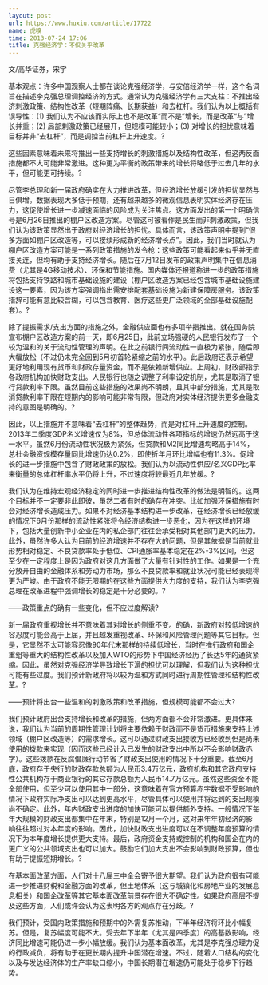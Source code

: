 ```yaml
---
layout: post
url: https://www.huxiu.com/article/17722
name: 虎嗅
time: 2013-07-24 17:06
title: 克强经济学：不仅关乎改革
---
```

文/高华证券，宋宇

基本观点：许多中国观察人士都在谈论克强经济学，与安倍经济学一样，这个名词旨在描述李克强总理调控经济的方式。通常认为克强经济学有三大支柱：不推出经济刺激政策、结构性改革（短期阵痛、长期获益）和去杠杆。我们认为以上概括有误导性：(1) 我们认为不应该而实际上也不是改革“而不是”增长，而是改革“与”增长并重；(2) 局部刺激政策已经展开，但规模可能较小；(3) 对增长的担忧意味着目标并非“去杠杆”，而是调控当前杠杆上升速度。?

这些因素意味着未来将推出一些支持增长的刺激措施以及结构性改革，但这两反面措施都不大可能非常激进。这种更为平衡的政策带来的增长将略低于过去几年的水平，但可能更可持续。?

尽管李总理和新一届政府确实在大力推进改革，但经济增长放缓引发的担忧显然与日俱增。数据表现大多低于预期，还有越来越多的微观信息表明实体经济存在压力，这促使增长进一步减速面临的风险成为关注焦点。这方面发出的第一个明确信号是6月26日推出的棚户区改造方案。尽管这可被看作是民生而非刺激政策，但我们认为该政策显然出于政府对经济增长的担忧。具体而言，该政策声明中提到“很多方面如棚户区改造等，可以接续形成新的经济增长点”。因此，我们当时就认为棚户区改造方案可能是一系列政策措施的发令枪：这些政策可能看起来似乎并无直接关连，但均有助于支持经济增长。随后在7月12日发布的政策声明集中在信息消费（尤其是4G移动技术）、环保和节能措施。国内媒体还报道称进一步的政策措施将包括支持铁路和城市基础设施的建设（棚户区改造方案已经包含城市基础设施建设这一要素，因为该方案强调指出需安排配套基础设施为新建保障房服务。该政策措辞可能有意比较含糊，可以包含教育、医疗这些更广泛领域的全部基础设施配套）。?

除了提振需求/支出方面的措施之外，金融供应面也有多项举措推出。就在国务院宣布棚户区改造方案的前一天，即6月25日，此前立场强硬的人民银行发布了一个较为温和的关于流动性管理的声明。在此之前银行间流动性一直极为紧张，随后即大幅放松（不过仍未完全回到5月初首轮紧缩之前的水平）。此后政府还表示希望更好地利用现有货币和财政存量资金，而不是依赖新增供应。上周初，财政部指示各政府机构加快财政支出。人民银行也随之调整了利率设定机制，尤其是取消了银行贷款利率下限。虽然目前这些措施的效果尚不明朗，且其中部分措施，尤其是取消贷款利率下限在短期内的影响可能非常有限，但政府对实体经济提供更多金融支持的意图是明确的。?

因此，以上措施并不意味着“去杠杆”的整体趋势，而是对杠杆上升速度的控制。2013年二季度GDP名义增速仅为8%，但总体流动性各项指标的增速仍然远高于这一水平。虽然6月份流动性状况极为紧张，但贷款和M2同比增速均略高于14%，总社会融资规模存量同比增速仍达0.2%，即使折年月环比增幅也有11.3%。促增长的进一步措施中包含了财政政策的放松。我们认为以流动性供应/名义GDP比率来衡量的总体杠杆率水平仍将上升，不过速度将较最近几年放缓。?

我们认为在维持宏观经济稳定的同时进一步推进结构性改革的做法是明智的。这两个目标并不一定要非此即彼，虽然二者有时的确存在冲突。比如加强环保措施有时会对经济增长造成压力。如果不对经济基本结构进一步改革，在经济增长已经放缓的情况下6月份那样的流动性紧张将令经济结构进一步恶化，因为在这样的环境下，包括大量创新中小企业在内的私企部门往往会承受相对其他部门更大的压力。此外，虽然许多人认为目前的经济增速并不存在大的问题，但是其依据是当前就业形势相对稳定、不良贷款率处于低位、CPI通胀率基本稳定在2%-3%区间，但这至少在一定程度上是因为政府对这几方面做了大量有针对性的工作。如果是一个充分放开自由的金融体系和劳动力市场，那么不良贷款率和就业状况可能已经表现得更为严峻。由于政府不能无限期的在这些方面提供大力度的支持，我们认为李克强总理在改革进程中强调增长的稳定是十分必要的。?

——政策重点的确有一些变化，但不应过度解读?

新一届政府重视增长并不意味着其对增长的侧重不变。的确，新政府对较低增速的容忍度可能会高于上届，并且越发重视改革、环保和风险管理问题等其它目标。但是，它显然不太可能容忍像90年代末那样的持续低增长，当时在推行政府和国企重组等重大的结构性改革以及加入WTO的形势下中国经济经历了长达5年的通货紧缩。因此，虽然对克强经济学导致增长下滑的担忧可以理解，但我们认为这种担忧可能有些过度。我们预计新政府将以较为温和方式同时进行周期性管理和结构性改革。?

——预计将出台一些温和的刺激政策和改革措施，但规模可能都不会过大?

我们预计政府出台支持增长和改革的措施，但两方面都不会非常激进。更具体来说，我们认为当前的周期性管理计划将主要依赖于财政而不是货币措施来支持上述领域（棚户区改造等）的需求增长。这可以通过财政支出接收方已经收到但是尚未使用的拨款来实现（因而这些已经计入已发生的财政支出中所以不会影响财政赤字）。这些拨款在反腐倡廉行动节省了财政支出使用的情况下十分重要。截至6月底，政府存于央行的财政存款总额为人民币3.4万亿元，政府机构和其它政府支持性公共机构存于商业银行的其它存款总额为人民币14.7万亿元。虽然这些资金不能全部使用，但至少可以使用其中一部分，这意味着在官方预算赤字数据不受影响的情况下政府实际净支出可以达到更高水平，尽管具体可以使用并将达到的支出规模尚不确定。此外，年内财政支出进度的加快可能可以提供额外支持。一般情况下每年大规模的财政支出都集中在年末，特别是12月一个月，这对来年年初经济的影响往往超过对本年度的影响。因此，加快财政支出进度可以在不调整年度预算的情况下为本年度增长提供更大支持。最后，政府资金支持或控制的机构和国企在内的更广义的公共领域支出也可以加大。鼓励它们加大支出不会影响到财政预算，但也有助于提振短期增长。?

在基本面改革方面，人们对十八届三中全会寄予很大期望。我们认为政府很有可能进一步推进财税和金融方面的改革，但土地体系（这与城镇化和房地产业的发展息息相关）和国企改革等其它基本面改革前景存在很大不确定性。如果政府高层不提及这些方面，人们或许会认为这表明各方的观点存在分歧。?

我们预计，受国内政策措施和预期中的外需复苏推动，下半年经济将环比小幅复苏。但是，复苏幅度可能不大。受去年下半年（尤其是四季度）的高基数影响，经济同比增速可能仍进一步小幅放缓。我们认为基本面改革，尤其是李克强总理力促的行政减负，将有助于在更长期内提升中国潜在增速。不过，随着人口结构的变化以及与发达经济体的生产率缺口缩小，中国长期潜在增速仍可能处于稳步下行趋势。

